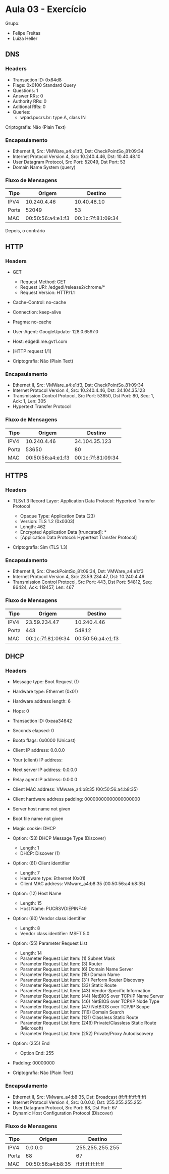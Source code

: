 # Aula 03 - Exercício

Grupo:
- Felipe Freitas
- Luiza Heller

## DNS

### Headers

- Transaction ID: 0x84d8
- Flags: 0x0100 Standard Query
- Questions: 1
- Answer RRs: 0
- Authority RRs: 0
- Aditional RRs: 0
- Queries:
  - wpad.pucrs.br: type A, class IN

Criptografia: Não (Plain Text)

### Encapsulamento

- Ethernet II, Src: VMWare_a4:e1:f3, Dst: CheckPointSo_81:09:34
- Internet Protocol Version 4, Src: 10.240.4.46, Dst: 10.40.48.10
- User Datagram Protocol, Src Port: 52049, Dst Port: 53
- Domain Name System (query)

### Fluxo de Mensagens

Tipo | Origem | Destino
--- | --- | ---
IPV4 | 10.240.4.46 | 10.40.48.10
Porta | 52049 | 53
MAC | 00:50:56:a4:e1:f3 | 00:1c:7f:81:09:34

Depois, o contrário

## HTTP

### Headers

- GET
    - Request Method: GET
    - Request URI: /edgedl/release2/chrome/*
    - Request Version: HTTP/1.1
- Cache-Control: no-cache
- Connection: keep-alive
- Pragma: no-cache
- User-Agent: GoogleUpdater 128.0.6597.0
- Host: edgedl.me.gvt1.com
- [HTTP request 1/1]

- Criptografia: Não (Plain Text)

### Encapsulamento

- Ethernet II, Src: VMWare_a4:e1:f3, Dst: CheckPointSo_81:09:34
- Internet Protocol Version 4, Src: 10.240.4.46, Dst: 34.104.35.123
- Transmission Control Protocol, Src Port: 53650, Dst Port: 80, Seq: 1, Ack: 1, Len: 305
- Hypertext Transfer Protocol

### Fluxo de Mensagens

Tipo | Origem | Destino
--- | --- | ---
IPV4 | 10.240.4.46 | 34.104.35.123
Porta | 53650 | 80
MAC | 00:50:56:a4:e1:f3 | 00:1c:7f:81:09:34

## HTTPS

### Headers

- TLSv1.3 Record Layer: Application Data Protocol: Hypertext Transfer Protocol
    - Opaque Type: Application Data (23)
    - Version: TLS 1.2 (0x0303)
    - Length: 462
    - Encrypted Application Data [truncated]: *
    - [Application Data Protocol: Hypertext Transfer Protocol]

- Criptografia: Sim (TLS 1.3)

### Encapsulamento

- Ethernet II, Src: CheckPointSo_81:09:34, Dst: VMWare_a4:e1:f3
- Internet Protocol Version 4, Src: 23.59.234.47, Dst: 10.240.4.46
- Transmission Control Protocol, Src Port: 443, Dst Port: 54812, Seq: 86424, Ack: 119457, Len: 467

### Fluxo de Mensagens

Tipo | Origem | Destino
--- | --- | ---
IPV4 | 23.59.234.47 | 10.240.4.46
Porta | 443 | 54812
MAC | 00:1c:7f:81:09:34 | 00:50:56:a4:e1:f3

## DHCP

### Headers

- Message type: Boot Request (1)
- Hardware type: Ethernet (0x01)
- Hardware address length: 6
- Hops: 0
- Transaction ID: 0xeaa34642
- Seconds elapsed: 0
- Bootp flags: 0x0000 (Unicast)
- Client IP address: 0.0.0.0
- Your (client) IP address:
- Next server IP address: 0.0.0.0
- Relay agent IP address: 0.0.0.0
- Client MAC address: VMware_a4:b8:35 (00:50:56:a4:b8:35)
- Client hardware address padding: 00000000000000000000
- Server host name not given
- Boot file name not given
- Magic cookie: DHCP
- Option: (53) DHCP Message Type (Discover)
    - Length: 1
    - DHCP: Discover (1)
- Option: (61) Client identifier
    - Length: 7
    - Hardware type: Ethernet (0x01)
    - Client MAC address: VMware_a4:b8:35 (00:50:56:a4:b8:35)
- Option: (12) Host Name
    - Length: 15
    - Host Name: PUCRSVDIEPINF49
- Option: (60) Vendor class identifier
    - Length: 8
    - Vendor class identifier: MSFT 5.0
- Option: (55) Parameter Request List
    - Length: 14
    - Parameter Request List Item: (1) Subnet Mask
    - Parameter Request List Item: (3) Router
    - Parameter Request List Item: (6) Domain Name Server
    - Parameter Request List Item: (15) Domain Name
    - Parameter Request List Item: (31) Perform Router Discovery
    - Parameter Request List Item: (33) Static Route
    - Parameter Request List Item: (43) Vendor-Specific Information
    - Parameter Request List Item: (44) NetBIOS over TCP/IP Name Server
    - Parameter Request List Item: (46) NetBIOS over TCP/IP Node Type
    - Parameter Request List Item: (47) NetBIOS over TCP/IP Scope
    - Parameter Request List Item: (119) Domain Search
    - Parameter Request List Item: (121) Classless Static Route
    - Parameter Request List Item: (249) Private/Classless Static Route (Microsoft)
    - Parameter Request List Item: (252) Private/Proxy Autodiscovery
- Option: (255) End
    - Option End: 255
- Padding: 00000000

- Criptografia: Não (Plain Text)

### Encapsulamento

- Ethernet II, Src: VMware_a4:b8:35, Dst: Broadcast (ff:ff:ff:ff:ff:ff)
- Internet Protocol Version 4, Src: 0.0.0.0, Dst: 255.255.255.255
- User Datagram Protocol, Src Port: 68, Dst Port: 67
- Dynamic Host Configuration Protocol (Discover)

### Fluxo de Mensagens

Tipo | Origem | Destino
--- | --- | ---
IPV4 | 0.0.0.0 | 255.255.255.255
Porta | 68 | 67
MAC | 00:50:56:a4:b8:35 | ff:ff:ff:ff:ff:ff
